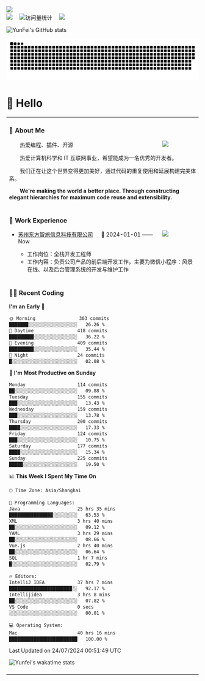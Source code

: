   <!-- dynamic typing effect 动态打字效果 -->
  <div>
    <a href="http://yunfei.plus">
      <img src="https://readme-typing-svg.demolab.com?font=Fira+Code&pause=1000&width=435&lines=console.log(%22Hello%2C%20World%22);祝您今天愉快!&center=true&size=27" />
    </a>
  </div>

  <div>
    <a href="http://yunfei.plus/"><img src="https://img.shields.io/badge/Website-博客-8c36db" /></a>&emsp;
    <!-- visitor -->
    <img src="https://komarev.com/ghpvc/?username=yunfeidog&label=Views&color=orange&style=flat" alt="访问量统计" />&emsp;
    <!-- wakatime -->    
    <a href="https://wakatime.com/@yunfeidog"><img src="https://wakatime.com/badge/user/42d0678c-368b-448b-9a77-5d21c5b55352.svg" /></a>
  </div>

![YunFei's GitHub stats](https://github-readme-stats.vercel.app/api?username=yunfeidog)

![snake](./dist/github-contribution-grid-snake.svg)

#  🙋 Hello

<table>


<tr><td>

### 🤺 About Me

<img align="right" width="88" src="https://cdn.jsdelivr.net/gh/yunfeidog/yunfeidog/assets/images/jobs.png" />

<p>&emsp;&emsp;热爱编程、插件、开源</p>
<p>&emsp;&emsp;热爱计算机科学和 IT 互联网事业，希望能成为一名优秀的开发者。</p>
<p>&emsp;&emsp;我们正在让这个世界变得更加美好，通过代码的重复使用和延展构建完美体系。</p>
<p>&emsp;&emsp;<strong>We're making the world a better place. Through constructing elegant hierarchies for maximum code reuse and extensibility.</strong></p>

</td></tr> 

<tr><td>

### 🏢 Work Experience

<img align="right" width="88" src="https://cdn.jsdelivr.net/gh/yunfeidog/yunfeidog/assets/images/yuanze.png" />

- [苏州东方智旅信息科技有限公司](http://www.leyoobao.com/) &emsp; 📌 2024-01-01 —— Now

    - 工作岗位：全栈开发工程师
    - 工作内容：负责公司产品的前后端开发工作，主要为微信小程序：风景在线、以及后台管理系统的开发与维护工作


</td></tr>

<tr><td>

### 👩‍💻 Recent Coding
<!--START_SECTION:waka-->
**I'm an Early 🐤** 

```text
🌞 Morning                303 commits         ███████░░░░░░░░░░░░░░░░░░   26.26 % 
🌆 Daytime                418 commits         █████████░░░░░░░░░░░░░░░░   36.22 % 
🌃 Evening                409 commits         █████████░░░░░░░░░░░░░░░░   35.44 % 
🌙 Night                  24 commits          █░░░░░░░░░░░░░░░░░░░░░░░░   02.08 % 
```
📅 **I'm Most Productive on Sunday** 

```text
Monday                   114 commits         ██░░░░░░░░░░░░░░░░░░░░░░░   09.88 % 
Tuesday                  155 commits         ███░░░░░░░░░░░░░░░░░░░░░░   13.43 % 
Wednesday                159 commits         ███░░░░░░░░░░░░░░░░░░░░░░   13.78 % 
Thursday                 200 commits         ████░░░░░░░░░░░░░░░░░░░░░   17.33 % 
Friday                   124 commits         ███░░░░░░░░░░░░░░░░░░░░░░   10.75 % 
Saturday                 177 commits         ████░░░░░░░░░░░░░░░░░░░░░   15.34 % 
Sunday                   225 commits         █████░░░░░░░░░░░░░░░░░░░░   19.50 % 
```


📊 **This Week I Spent My Time On** 

```text
🕑︎ Time Zone: Asia/Shanghai

💬 Programming Languages: 
Java                     25 hrs 35 mins      ████████████████░░░░░░░░░   63.53 % 
XML                      3 hrs 40 mins       ██░░░░░░░░░░░░░░░░░░░░░░░   09.12 % 
YAML                     3 hrs 29 mins       ██░░░░░░░░░░░░░░░░░░░░░░░   08.66 % 
Vue.js                   2 hrs 40 mins       ██░░░░░░░░░░░░░░░░░░░░░░░   06.64 % 
SQL                      1 hr 7 mins         █░░░░░░░░░░░░░░░░░░░░░░░░   02.79 % 

🔥 Editors: 
IntelliJ IDEA            37 hrs 7 mins       ███████████████████████░░   92.17 % 
Intellijidea             3 hrs 8 mins        ██░░░░░░░░░░░░░░░░░░░░░░░   07.82 % 
VS Code                  0 secs              ░░░░░░░░░░░░░░░░░░░░░░░░░   00.01 % 

💻 Operating System: 
Mac                      40 hrs 16 mins      █████████████████████████   100.00 % 
```


 Last Updated on 24/07/2024 00:51:49 UTC
<!--END_SECTION:waka-->

![Yunfei's wakatime stats](https://github-readme-stats.vercel.app/api/wakatime?username=yunfeidog)

</td></tr>




<tr><td>

